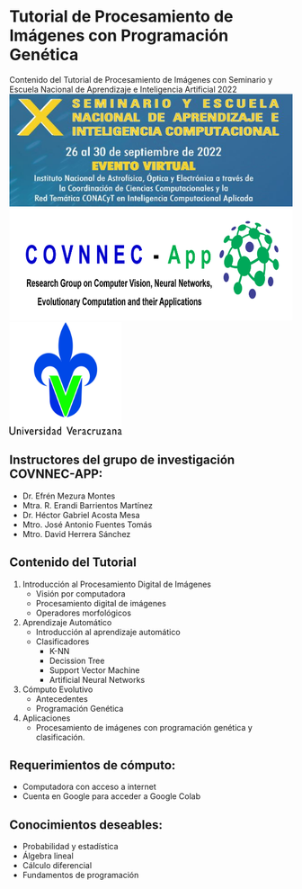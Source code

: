 # Tutorial de Procesamiento de Imágenes con Programación Genética
Contenido del Tutorial de Procesamiento de Imágenes con Seminario y Escuela Nacional de Aprendizaje e Inteligencia Artificial 2022
<img src="https://github.com/pepetonof/SNAIC-2022/blob/main/xSENAIC_poster.jpg" width="1000" height="200" />
<img src="https://github.com/hersan19/ENC2022-PI-GP/blob/main/covnnec.png" data-canonical-src="https://github.com/hersan19/ENC2022-PI-GP/blob/main/covnnec.png" width="1000" height="200" />
<img src="https://github.com/hersan19/ENC2022-PI-GP/blob/main/zLogosimbolo_color.jpg" data-canonical-src="https://github.com/hersan19/ENC2022-PI-GP/blob/main/zLogosimbolo_color.jpg" width="200" height="200" />


## Instructores del grupo de investigación COVNNEC-APP:
- Dr. Efrén Mezura Montes
- Mtra. R. Erandi Barrientos Martínez
- Dr. Héctor Gabriel Acosta Mesa
- Mtro. José Antonio Fuentes Tomás
- Mtro. David Herrera Sánchez


## Contenido del Tutorial
1. Introducción al Procesamiento Digital de Imágenes
    - Visión por computadora
    - Procesamiento digital de imágenes
    - Operadores morfológicos
2. Aprendizaje Automático
    - Introducción al aprendizaje automático
    - Clasificadores
      - K-NN
      - Decission Tree
      - Support Vector Machine
      - Artificial Neural Networks
3. Cómputo Evolutivo
    - Antecedentes 
    - Programación Genética
4. Aplicaciones
    - Procesamiento de imágenes con programación genética y clasificación.

## Requerimientos de cómputo:
  - Computadora con acceso a internet
  - Cuenta en Google para acceder a Google Colab
## Conocimientos deseables:
  - Probabilidad y estadística
  - Álgebra lineal
  - Cálculo diferencial
  - Fundamentos de programación


